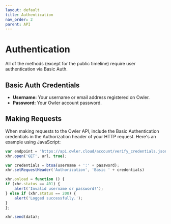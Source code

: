 ```yaml
---
layout: default
title: Authentication
nav_order: 2
parent: API
---
```


# Authentication

All of the methods (except for the public timeline) require user authentication via Basic Auth.

## Basic Auth Credentials

- **Username:** Your username or email address registered on Owler.
- **Password:** Your Owler account password.

## Making Requests

When making requests to the Owler API, include the Basic Authentication credentials in the Authorization header of your HTTP request. Here's an example using JavaScript:

```javascript
var endpoint = 'https://api.owler.cloud/account/verify_credentials.json';
xhr.open('GET', url, true);

var credentials = btoa(username + ':' + password);
xhr.setRequestHeader('Authorization', 'Basic ' + credentials)

xhr.onload = function () {
if (xhr.status == 401) {
    alert('Invalid username or password!');
} else if (xhr.status == 200) {
    alert('Logged successfully.');
} 
};

xhr.send(data);
```